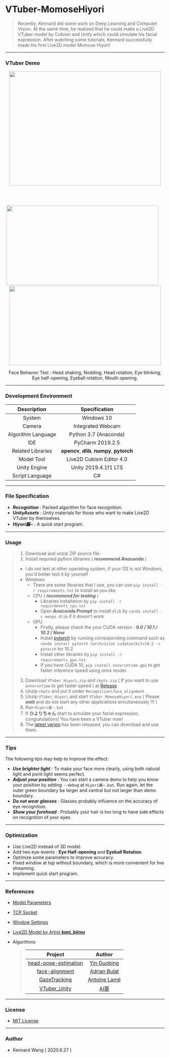 # VTuber-MomoseHiyori

> Recently, Kennard did some work on Deep Learning and Computer Vision. At the same time, he realized that 
> he could make a Live2D VTuber model by Cubism and Unity which could simulate his facial expression. 
> After watching some tutorials, Kennard successfully made his first Live2D model Momose Hiyori!

------

### VTuber Demo

<p align = "center">
    <img src = "https://kennardwang.github.io/ImageSource/VTuber-MomoseHiyori/VTuberDemo.gif" width = "480px" height = "360px"/>
</p>

<br>
<br>

<p align = "center">
    <img src = "https://kennardwang.github.io/ImageSource/VTuber-MomoseHiyori/FaceTrack1.gif" width = "480px" height = "250px"/>
    &nbsp;&nbsp;&nbsp;
    <img src = "https://kennardwang.github.io/ImageSource/VTuber-MomoseHiyori/FaceTrack2.gif" width = "480px" height = "250px"/>
</p>

<p align = "center">
    Face Behavior Test : Head shaking, Nodding, Head rotation, Eye blinking, Eye half-opening, Eyeball rotation, Mouth opening.
</p>

------

### Development Environment

|Description|Specification|
|:---:|:---:|
|System|Windows 10|
|Camera|Integrated Webcam|
|Algorithm Language|Python 3.7 (Anaconda)|
|IDE|PyCharm 2019.2.5|
|Related Libraries|**opencv**, **dlib**, **numpy**, **pytorch**|
|Model Tool|Live2D Cubism Editor 4.0|
|Unity Engine|Unity 2019.4.1f1 LTS| 
|Script Language|C#|

------

### File Specification

+ ***Recognition*** : Packed algorithm for face recognition.
+ ***UnityAssets*** : Unity materials for those who want to make Live2D VTuber by themselves.
+ ***Hiyori酱~*** : A quick start program.

------

### Usage

> 1. Download and unzip ZIP source file
> 2. Install required python libraries ( ***recommend Anaconda*** )  
>  + I do not test at other operating system, if your OS is not Windows, you'd better test it by yourself
>  + Windows
>     + There are some libraries that I use, you can use `pip install -r requirements.txt` to install as you like
>     + CPU ( ***recommend for testing*** )
>        +  Libraries Installation by `pip install -r requirements_cpu.txt`
>        +  Open ***Anaconda Prompt*** to install `dlib` by `conda install -c menpo dlib` if it doesn't work
>     + GPU
>        + Firstly, please check the your CUDA version : ***9.0 / 10.1 / 10.2 / None***
>        + Install [pytorch](https://pytorch.org/) by running corresponding command such as `conda install pytorch torchvision cudatoolkit=10.2 -c pytorch` for 10.2
>        + Install other libraries by `pip install -r requirements_gpu.txt`.
>        + If you have CUDA 10, `pip install onnxruntime-gpu` to get faster inference speed using onnx model.
> 
> 3. Download `VTuber_Hiyori.zip` and `ckpts.zip` ( If you want to use `onnxruntime` to get faster speed ) at [Release](https://github.com/KennardWang/VTuber-MomoseHiyori/releases/tag/v1.2.0)
> 4. Unzip `ckpts` and put it under `Recognition\face_alignment` 
> 5. Unzip `VTuber_Hiyori` and start `VTuber_MomoseHiyori.exe` ( Please ***wait*** and do not start any other applications simultaneously !!! )
> 6. Run `Hiyori酱~.bat`
> 7. If **ひよりちゃん** start to simulate your facial expression, congratulations! You have been a VTuber now!
> 8. The [latest verion](https://github.com/KennardWang/VTuber-MomoseHiyori/releases) has been released, you can download and use them.

------

### Tips
The following tips may help to improve the effect:

+ ***Use brighter light*** : To make your face more clearly, using both natural light and point light seems perfect.
+ ***Adjust your position*** : You can start a camera demo to help you know your position by adding `--debug` at `Hiyori酱~.bat`. Run again, let the outer green boundary be larger and central but not larger than demo boundary.
+ ***Do not wear glasses*** : Glasses probably influence on the accuracy of eye recognition.
+ ***Show your forehead*** : Probably your hair is too long to have side effects on recognition of your eyes.

------

### Optimization
+ Use Live2D instead of 3D model.
+ Add two eye-events : **Eye Half-opening** and **Eyeball Rotation**.
+ Optimize some parameters to improve accuracy.
+ Fixed window at top without boundary, which is more convenient for live streaming.
+ Implement quick start program.

------

### References

+ [Model Parameters](https://docs.live2d.com/cubism-sdk-tutorials/about-parameterupdating-of-model/?locale=ja)
+ [TCP Socket](https://blog.csdn.net/u012234115/article/details/46481845)
+ [Window Settings](https://blog.csdn.net/qq_39097425/article/details/81664448)
+ [Live2D Model by Artist ***kani_biimu***](https://www.live2d.jp/en/terms/live2d-free-material-license-agreement/)
+ Algorithms

  > | Project | Author |
  > |:---:|:---:|
  > | [head-pose-estimation](https://github.com/yinguobing/head-pose-estimation) | [Yin Guobing](https://github.com/yinguobing) |
  > | [face-alignment](https://github.com/1adrianb/face-alignment) | [Adrian Bulat](https://github.com/1adrianb) |
  > | [GazeTracking](https://github.com/antoinelame/GazeTracking) | [Antoine Lamé](https://github.com/antoinelame) |
  > | [VTuber_Unity](https://github.com/kwea123/VTuber_Unity) | [AI葵](https://github.com/kwea123) |

------

### License
+ [MIT License](https://github.com/KennardWang/VTuber-MomoseHiyori/blob/master/LICENSE)

------

### Author
+ Kennard Wang ( 2020.6.27 )
